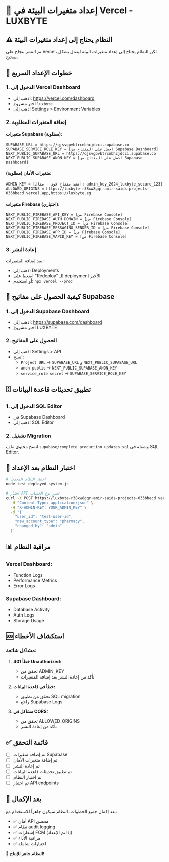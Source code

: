 # 🔧 إعداد متغيرات البيئة في Vercel - LUXBYTE

## ⚠️ النظام يحتاج إلى إعداد متغيرات البيئة

تم النشر بنجاح على Vercel، لكن النظام يحتاج إلى إعداد متغيرات البيئة ليعمل بشكل صحيح.

## 🚀 خطوات الإعداد السريع

### 1. الدخول إلى Vercel Dashboard
- اذهب إلى: https://vercel.com/dashboard
- اختر مشروع `luxbyte`
- اذهب إلى Settings > Environment Variables

### 2. إضافة المتغيرات المطلوبة

#### متغيرات Supabase (مطلوبة):
```
SUPABASE_URL = https://qjsvgpvbtrcnbhcjdcci.supabase.co
SUPABASE_SERVICE_ROLE_KEY = [احصل على المفتاح من Supabase Dashboard]
NEXT_PUBLIC_SUPABASE_URL = https://qjsvgpvbtrcnbhcjdcci.supabase.co
NEXT_PUBLIC_SUPABASE_ANON_KEY = [احصل على المفتاح من Supabase Dashboard]
```

#### متغيرات الأمان (مطلوبة):
```
ADMIN_KEY = [أنشئ مفتاح قوي - مثال: admin_key_2024_luxbyte_secure_123]
ALLOWED_ORIGINS = https://luxbyte-r38xw8gqr-amir-saids-projects-035bbecd.vercel.app,https://luxbyte.eg
```

#### متغيرات Firebase (اختياري):
```
NEXT_PUBLIC_FIREBASE_API_KEY = [من Firebase Console]
NEXT_PUBLIC_FIREBASE_AUTH_DOMAIN = [من Firebase Console]
NEXT_PUBLIC_FIREBASE_PROJECT_ID = [من Firebase Console]
NEXT_PUBLIC_FIREBASE_MESSAGING_SENDER_ID = [من Firebase Console]
NEXT_PUBLIC_FIREBASE_APP_ID = [من Firebase Console]
NEXT_PUBLIC_FIREBASE_VAPID_KEY = [من Firebase Console]
```

### 3. إعادة النشر
بعد إضافة المتغيرات:
- اذهب إلى Deployments
- اضغط على "Redeploy" للـ deployment الأخير
- أو استخدم: `npx vercel --prod`

## 🔑 كيفية الحصول على مفاتيح Supabase

### 1. الدخول إلى Supabase Dashboard
- اذهب إلى: https://supabase.com/dashboard
- اختر مشروع LUXBYTE

### 2. الحصول على المفاتيح
- اذهب إلى Settings > API
- انسخ:
  - `Project URL` → `SUPABASE_URL` و `NEXT_PUBLIC_SUPABASE_URL`
  - `anon public` → `NEXT_PUBLIC_SUPABASE_ANON_KEY`
  - `service_role secret` → `SUPABASE_SERVICE_ROLE_KEY`

## 🗄️ تطبيق تحديثات قاعدة البيانات

### 1. الدخول إلى SQL Editor
- في Supabase Dashboard
- اذهب إلى SQL Editor

### 2. تشغيل Migration
انسخ محتوى ملف `supabase/complete_production_updates.sql` وشغله في SQL Editor.

## 🧪 اختبار النظام بعد الإعداد

```bash
# اختبار النظام المحدث
node test-deployed-system.js

# اختبار API تغيير نوع الحساب
curl -X POST https://luxbyte-r38xw8gqr-amir-saids-projects-035bbecd.vercel.app/api/change-account-type \
  -H "Content-Type: application/json" \
  -H "X-ADMIN-KEY: YOUR_ADMIN_KEY" \
  -d '{
    "user_id": "test-user-id",
    "new_account_type": "pharmacy",
    "changed_by": "admin"
  }'
```

## 📊 مراقبة النظام

### Vercel Dashboard:
- Function Logs
- Performance Metrics
- Error Logs

### Supabase Dashboard:
- Database Activity
- Auth Logs
- Storage Usage

## 🆘 استكشاف الأخطاء

### مشاكل شائعة:

1. **خطأ 401 Unauthorized:**
   - تحقق من ADMIN_KEY
   - تأكد من إعادة النشر بعد إضافة المتغيرات

2. **خطأ في قاعدة البيانات:**
   - تحقق من تطبيق SQL migration
   - راجع Supabase Logs

3. **مشاكل في CORS:**
   - تحقق من ALLOWED_ORIGINS
   - تأكد من إعادة النشر

## ✅ قائمة التحقق

- [ ] تم إضافة متغيرات Supabase
- [ ] تم إضافة متغيرات الأمان
- [ ] تم إعادة النشر
- [ ] تم تطبيق تحديثات قاعدة البيانات
- [ ] تم اختبار النظام
- [ ] تم اختبار API endpoints

## 🎉 بعد الإكمال

بعد إكمال جميع الخطوات، النظام سيكون جاهزاً للاستخدام مع:
- ✅ أمان API محسن
- ✅ نظام audit logging
- ✅ إشعارات FCM (إذا تم الإعداد)
- ✅ مراقبة الأداء
- ✅ اختبارات شاملة

**🚀 النظام جاهز للإنتاج!**
